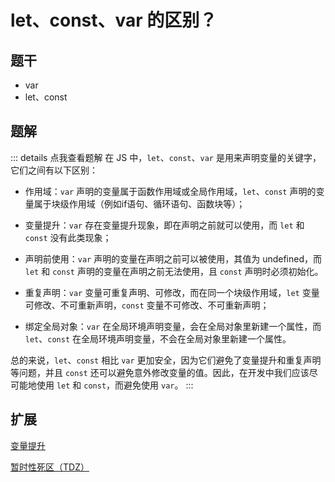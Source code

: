 # let、const、var 的区别？

## 题干

- var
- let、const

## 题解

::: details 点我查看题解
在 JS 中，`let`、`const`、`var` 是用来声明变量的关键字，它们之间有以下区别：


- 作用域：`var` 声明的变量属于函数作用域或全局作用域，`let`、`const` 声明的变量属于块级作用域（例如if语句、循环语句、函数块等）；

- 变量提升：`var` 存在变量提升现象，即在声明之前就可以使用，而 `let` 和 `const` 没有此类现象；

- 声明前使用：`var` 声明的变量在声明之前可以被使用，其值为 undefined，而 `let` 和 `const` 声明的变量在声明之前无法使用，且 `const` 声明时必须初始化。

- 重复声明：`var` 变量可重复声明、可修改，而在同一个块级作用域，`let` 变量可修改、不可重新声明，`const` 变量不可修改、不可重新声明；

- 绑定全局对象：`var` 在全局环境声明变量，会在全局对象里新建一个属性，而 `let`、`const` 在全局环境声明变量，不会在全局对象里新建一个属性。


总的来说，`let`、`const` 相比 `var` 更加安全，因为它们避免了变量提升和重复声明等问题，并且 `const` 还可以避免意外修改变量的值。因此，在开发中我们应该尽可能地使用 `let` 和 `const`，而避免使用 `var`。
:::


## 扩展

[变量提升](./010050_variable_elevation.md)

[暂时性死区（TDZ）](./010055_tdz.md)
